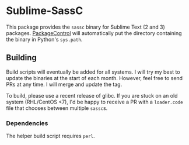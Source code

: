# Sublime-SassC

This package provides the `sassc` binary for Sublime Text (2 and 3) packages. [PackageControl](https://packagecontrol.io/) will automatically put the directory containing the binary in Python's `sys.path`.

## Building

Build scripts will eventually be added for all systems. I will try my best to update the binaries at the start of each month. However, feel free to send PRs at any time. I will merge and update the tag.

To build, please use a recent release of glibc. If you are stuck on an old system (RHL/CentOS <7), I'd be happy to receive a PR with a `loader.code` file that chooses between multiple `sassc`s.

### Dependencies

The helper build script requires `perl`.
